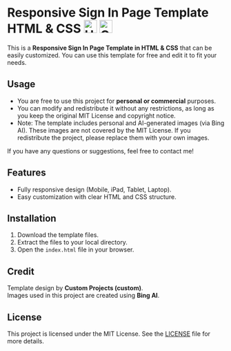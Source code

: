 # Responsive Sign In Page Template HTML & CSS <img src="https://upload.wikimedia.org/wikipedia/commons/thumb/6/61/HTML5_logo_and_wordmark.svg/225px-HTML5_logo_and_wordmark.svg.png" alt="HTML Logo" width="30" /> <img src="https://upload.wikimedia.org/wikipedia/commons/thumb/6/62/CSS3_logo.svg/512px-CSS3_logo.svg.png" alt="CSS3 Logo" width="30" />
This is a **Responsive Sign In Page Template in HTML & CSS** that can be easily customized. You can use this template for free and edit it to fit your needs.

## Usage

- You are free to use this project for **personal or commercial** purposes.
- You can modify and redistribute it without any restrictions, as long as you keep the original MIT License and copyright notice.
- Note: The template includes personal and AI-generated images (via Bing AI). These images are not covered by the MIT License. If you redistribute the project, please replace them with your own images.

If you have any questions or suggestions, feel free to contact me!

## Features

- Fully responsive design (Mobile, iPad, Tablet, Laptop).
- Easy customization with clear HTML and CSS structure.

## Installation

1. Download the template files.
2. Extract the files to your local directory.
3. Open the `index.html` file in your browser.

## Credit
Template design by **Custom Projects (custom)**.<br>Images used in this project are created using **Bing AI**.

## License
This project is licensed under the MIT License. See the [LICENSE](LICENSE) file for more details.
